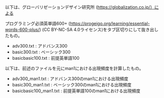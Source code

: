 以下は、グローバリゼーションデザイン研究所 (https://globalization.co.jp/）による

プログラミング必須英単語600+ (https://progeigo.org/learning/essential-words-600-plus/)
(CC BY-NC-SA 4.0ライセンス)をタブ区切りにして抜き出したもの。

- adv300.txt : アドバンス300
- basic300.txt : ベーシック300
- basicbasic100.txt : 前提英単語100

以下は、前述のファイルを元にman1における出現頻度を計算したもの。

- adv300_man1.txt : アドバンス300のman1における出現頻度
- basic300_man1.txt : ベーシック300のman1における出現頻度
- basicbasic100_man1.txt : 前提英単語100のman1における出現頻度
